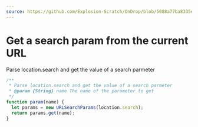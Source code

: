 ```yaml
---
source: https://github.com/Explosion-Scratch/OnDrop/blob/5088a77ba8335e78af74b2a13bb35e412bd61726/public/main.js#L237-L240
---
```


# Get a search param from the current URL

Parse location.search and get the value of a search parmeter

```js
/**
 * Parse location.search and get the value of a search parmeter
 * @param {String} name The name of the parameter to get
 */
function param(name) {
  let params = new URLSearchParams(location.search);
  return params.get(name);
}
```
